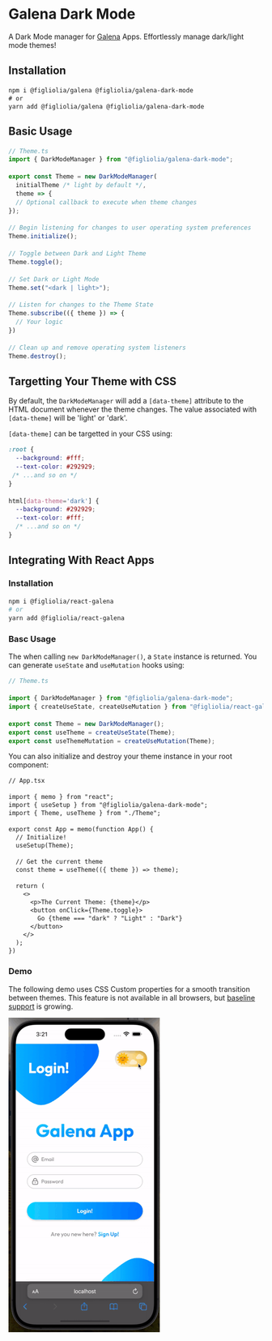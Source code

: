 # Galena Dark Mode
A Dark Mode manager for [Galena](https://www.npmjs.com/package/@figliolia/galena) Apps. Effortlessly manage dark/light mode themes!

## Installation
```
npm i @figliolia/galena @figliolia/galena-dark-mode
# or
yarn add @figliolia/galena @figliolia/galena-dark-mode
```

## Basic Usage
```typescript
// Theme.ts
import { DarkModeManager } from "@figliolia/galena-dark-mode";

export const Theme = new DarkModeManager(
  initialTheme /* light by default */, 
  theme => {
  // Optional callback to execute when theme changes
});

// Begin listening for changes to user operating system preferences
Theme.initialize();

// Toggle between Dark and Light Theme
Theme.toggle();

// Set Dark or Light Mode
Theme.set("<dark | light>");

// Listen for changes to the Theme State
Theme.subscribe(({ theme }) => {
  // Your logic
})

// Clean up and remove operating system listeners
Theme.destroy();
```

## Targetting Your Theme with CSS
By default, the `DarkModeManager` will add a `[data-theme]` attribute to the HTML document whenever the theme changes. The value associated with `[data-theme]` will be 'light' or 'dark'.

`[data-theme]` can be targetted in your CSS using:
```css
:root {
  --background: #fff;
  --text-color: #292929;
 /* ...and so on */
}

html[data-theme='dark'] {
  --background: #292929;
  --text-color: #fff;
  /* ...and so on */
}
```

## Integrating With React Apps
### Installation
```bash
npm i @figliolia/react-galena
# or
yarn add @figliolia/react-galena
```
### Basc Usage
The when calling `new DarkModeManager()`, a `State` instance is returned. You can generate `useState` and `useMutation` hooks using:

```typescript
// Theme.ts

import { DarkModeManager } from "@figliolia/galena-dark-mode";
import { createUseState, createUseMutation } from "@figliolia/react-galena";

export const Theme = new DarkModeManager();
export const useTheme = createUseState(Theme);
export const useThemeMutation = createUseMutation(Theme);
```
You can also initialize and destroy your theme instance in your root component:

```tsx
// App.tsx

import { memo } from "react";
import { useSetup } from "@figliolia/galena-dark-mode";
import { Theme, useTheme } from "./Theme";

export const App = memo(function App() {
  // Initialize!
  useSetup(Theme);

  // Get the current theme
  const theme = useTheme(({ theme }) => theme);

  return (
    <>
      <p>The Current Theme: {theme}</p>
      <button onClick={Theme.toggle}>
        Go {theme === "dark" ? "Light" : "Dark"}
      </button>
    </>
  );
})
```
### Demo
The following demo uses CSS Custom properties for a smooth transition between themes. This feature is not available in all browsers, but [baseline support](https://caniuse.com/?search=css%20custom%20properties) is growing.

![Demo](media/toggle-demo.gif)